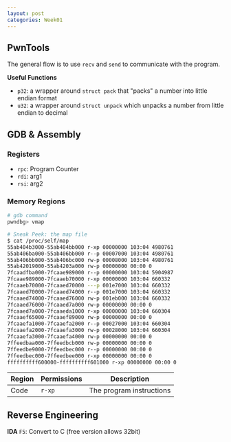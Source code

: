 ```yaml
---
layout: post
categories: Week01
---
```


## PwnTools
The general flow is to use `recv` and `send` to communicate with the program.

**Useful Functions**
* `p32`: a wrapper around `struct pack` that "packs" a number into little endian format
* `u32`: a wrapper around `struct unpack` which unpacks a number from little endian to decimal

## GDB & Assembly

### Registers
* `rpc`: Program Counter
* `rdi`: arg1
* `rsi`: arg2

### Memory Regions
```bash
# gdb command
pwndbg> vmap

# Sneak Peek: the map file
$ cat /proc/self/map
55ab404b3000-55ab404bb000 r-xp 00000000 103:04 4980761                   /bin/cat
55ab406ba000-55ab406bb000 r--p 00007000 103:04 4980761                   /bin/cat
55ab406bb000-55ab406bc000 rw-p 00008000 103:04 4980761                   /bin/cat
55ab42019000-55ab4203a000 rw-p 00000000 00:00 0                          [heap]
7fcaadfba000-7fcaae989000 r--p 00000000 103:04 5904987                   /usr/lib/locale/locale-archive
7fcaae989000-7fcaaeb70000 r-xp 00000000 103:04 660332                    /lib/x86_64-linux-gnu/libc-2.27.so
7fcaaeb70000-7fcaaed70000 ---p 001e7000 103:04 660332                    /lib/x86_64-linux-gnu/libc-2.27.so
7fcaaed70000-7fcaaed74000 r--p 001e7000 103:04 660332                    /lib/x86_64-linux-gnu/libc-2.27.so
7fcaaed74000-7fcaaed76000 rw-p 001eb000 103:04 660332                    /lib/x86_64-linux-gnu/libc-2.27.so
7fcaaed76000-7fcaaed7a000 rw-p 00000000 00:00 0
7fcaaed7a000-7fcaaeda1000 r-xp 00000000 103:04 660304                    /lib/x86_64-linux-gnu/ld-2.27.so
7fcaaef65000-7fcaaef89000 rw-p 00000000 00:00 0
7fcaaefa1000-7fcaaefa2000 r--p 00027000 103:04 660304                    /lib/x86_64-linux-gnu/ld-2.27.so
7fcaaefa2000-7fcaaefa3000 rw-p 00028000 103:04 660304                    /lib/x86_64-linux-gnu/ld-2.27.so
7fcaaefa3000-7fcaaefa4000 rw-p 00000000 00:00 0
7ffeedbaa000-7ffeedbcb000 rw-p 00000000 00:00 0                          [stack]
7ffeedbe9000-7ffeedbec000 r--p 00000000 00:00 0                          [vvar]
7ffeedbec000-7ffeedbee000 r-xp 00000000 00:00 0                          [vdso]
ffffffffff600000-ffffffffff601000 r-xp 00000000 00:00 0                  [vsyscall]
```

| Region | Permissions | Description |
| --- | --- | --- |
| Code | `r-xp` | The program instructions|

## Reverse Engineering
**IDA**
`F5`: Convert to C (free version allows 32bit)
